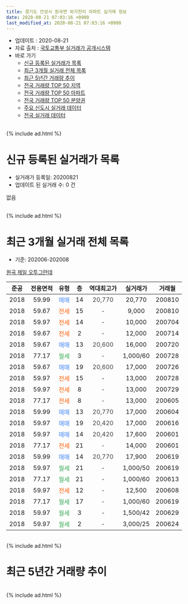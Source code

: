 ```yaml
---
title: 경기도 안성시 원곡면 외가천리 아파트 실거래 정보
date: 2020-08-21 07:03:16 +0900
last_modified_at: 2020-08-21 07:03:16 +0900
---
```


* 업데이트 : 2020-08-21
* 자료 출처 : [국토교통부 실거래가 공개시스템](http://rt.molit.go.kr)
* 바로 가기
    * [신규 등록된 실거래가 목록](#신규-등록된-실거래가-목록)
    * [최근 3개월 실거래 전체 목록](#최근-3개월-실거래-전체-목록)
    * [최근 5년간 거래량 추이](#최근-5년간-거래량-추이)
    * [전국 거래량 TOP 50 지역](https://inasie.github.io/apt-trade-info/최근-3개월-전국에서-가장-거래가-많이-발생한-지역)
    * [전국 거래량 TOP 50 아파트](https://inasie.github.io/apt-trade-info/최근-3개월-전국에서-가장-거래가-많이-발생한-아파트)
    * [전국 거래량 TOP 50 분양권](https://inasie.github.io/apt-trade-info/최근-3개월-전국에서-가장-거래가-많이-발생한-분양권)
    * [주요 신도시 실거래 데이터](https://inasie.github.io/apt-trade-info/주요-신도시)
    * [전국 실거래 데이터](https://inasie.github.io/apt-trade-info/전국)
<br>
{% include ad.html %}
<br>

# 신규 등록된 실거래가 목록
* 실거래가 등록일: 20200821
* 업데이트 된 실거래 수: 0 건

없음

<br>
{% include ad.html %}
<br>

# 최근 3개월 실거래 전체 목록
* 기준: 202006-202008


[원곡 제일 오투그란데](https://search.naver.com/search.naver?query=%EA%B2%BD%EA%B8%B0%EB%8F%84+%EC%95%88%EC%84%B1%EC%8B%9C+%EC%9B%90%EA%B3%A1%EB%A9%B4+%EC%99%B8%EA%B0%80%EC%B2%9C%EB%A6%AC+%EC%9B%90%EA%B3%A1+%EC%A0%9C%EC%9D%BC+%EC%98%A4%ED%88%AC%EA%B7%B8%EB%9E%80%EB%8D%B0)

|준공|전용면적|유형|층|역대최고가|실거래가|거래월|
|:---:|:---:|:---:|:---:|:---:|:---:|:---:|
|2018|59.99|<span style="color:#4285f3">매매</span>|14|<span style="color:#444444">20,770</span>|20,770|200810|
|2018|59.67|<span style="color:#ff5a00">전세</span>|15|<span style="color:#444444">-</span>|9,000|200810|
|2018|59.97|<span style="color:#ff5a00">전세</span>|14|<span style="color:#444444">-</span>|10,000|200704|
|2018|59.67|<span style="color:#ff5a00">전세</span>|2|<span style="color:#444444">-</span>|12,000|200714|
|2018|59.67|<span style="color:#4285f3">매매</span>|13|<span style="color:#444444">20,600</span>|16,000|200720|
|2018|77.17|<span style="color:#34a853">월세</span>|3|<span style="color:#444444">-</span>|1,000/60|200728|
|2018|59.67|<span style="color:#4285f3">매매</span>|19|<span style="color:#444444">20,600</span>|17,000|200726|
|2018|59.97|<span style="color:#ff5a00">전세</span>|15|<span style="color:#444444">-</span>|13,000|200728|
|2018|59.97|<span style="color:#ff5a00">전세</span>|8|<span style="color:#444444">-</span>|13,000|200729|
|2018|77.17|<span style="color:#ff5a00">전세</span>|8|<span style="color:#444444">-</span>|13,000|200605|
|2018|59.99|<span style="color:#4285f3">매매</span>|13|<span style="color:#444444">20,770</span>|17,000|200604|
|2018|59.97|<span style="color:#4285f3">매매</span>|19|<span style="color:#444444">20,420</span>|17,000|200616|
|2018|59.97|<span style="color:#4285f3">매매</span>|14|<span style="color:#444444">20,420</span>|17,600|200601|
|2018|77.17|<span style="color:#ff5a00">전세</span>|21|<span style="color:#444444">-</span>|14,000|200601|
|2018|59.99|<span style="color:#4285f3">매매</span>|14|<span style="color:#444444">20,770</span>|17,900|200619|
|2018|59.97|<span style="color:#34a853">월세</span>|21|<span style="color:#444444">-</span>|1,000/50|200619|
|2018|77.17|<span style="color:#34a853">월세</span>|21|<span style="color:#444444">-</span>|1,000/60|200613|
|2018|59.97|<span style="color:#ff5a00">전세</span>|12|<span style="color:#444444">-</span>|12,500|200608|
|2018|77.17|<span style="color:#34a853">월세</span>|17|<span style="color:#444444">-</span>|1,000/60|200619|
|2018|59.97|<span style="color:#34a853">월세</span>|3|<span style="color:#444444">-</span>|1,500/42|200629|
|2018|59.97|<span style="color:#34a853">월세</span>|2|<span style="color:#444444">-</span>|3,000/25|200624|


<br>
{% include ad.html %}
<br>

# 최근 5년간 거래량 추이


<div style="width:100%;">
    <canvas id="deal_progress" height="200"></canvas>
</div>

<script>
new Chart(document.getElementById("deal_progress"), {
    type: 'line',
    data: {
        labels: ['201508','201509','201510','201511','201512','201601','201602','201603','201604','201605','201606','201607','201608','201609','201610','201611','201612','201701','201702','201703','201704','201705','201706','201707','201708','201709','201710','201711','201712','201801','201802','201803','201804','201805','201806','201807','201808','201809','201810','201811','201812','201901','201902','201903','201904','201905','201906','201907','201908','201909','201910','201911','201912','202001','202002','202003','202004','202005','202006','202007','202008'],
        datasets: [{
            label: '매매',
            pointRadius: 1,
            data: [0, 1, 0, 0, 0, 0, 0, 0, 0, 0, 0, 0, 0, 0, 0, 1, 1, 0, 0, 0, 0, 0, 1, 0, 0, 0, 0, 0, 0, 3, 0, 3, 3, 8, 4, 19, 13, 15, 10, 5, 11, 24, 14, 8, 1, 1, 0, 2, 1, 1, 0, 2, 3, 0, 2, 2, 1, 2, 4, 2, 1],
            borderColor: "rgba(255, 201, 14, 1)",
            backgroundColor: "rgba(255, 201, 14, 0.5)",
            fill: false,
            lineTension: 0
        },{
            label: '전월세',
            pointRadius: 1,
            data: [0, 0, 0, 0, 0, 0, 0, 0, 0, 0, 0, 0, 0, 0, 0, 0, 0, 0, 0, 0, 0, 0, 0, 0, 0, 0, 0, 0, 0, 1, 0, 0, 0, 2, 7, 34, 49, 45, 17, 6, 8, 7, 6, 7, 5, 5, 5, 4, 5, 1, 6, 3, 1, 3, 7, 11, 5, 5, 8, 5, 1],
            borderColor: "rgba(0, 141, 185, 1)",
            backgroundColor: "rgba(0, 141, 185, 0.5)",
            fill: false,
            lineTension: 0
        }
        ]
    },
    options: {
        responsive: true,
        title: {
            display: false
        },
        tooltips: {
            mode: 'index',
            intersect: false
        },
        hover: {
            mode: 'nearest',
            intersect: true
        },
        scales: {
            xAxes: [{
                display: true,
                scaleLabel: {
                    display: true,
                    labelString: '년/월'
                }
            }],
            yAxes: [{
                display: true,
                ticks: {
                    suggestedMin: 0,
                },
                scaleLabel: {
                    display: true,
                    labelString: '실거래 수'
                }
            }]
        }
    }
});

</script>


<br>
{% include ad.html %}
<br>

